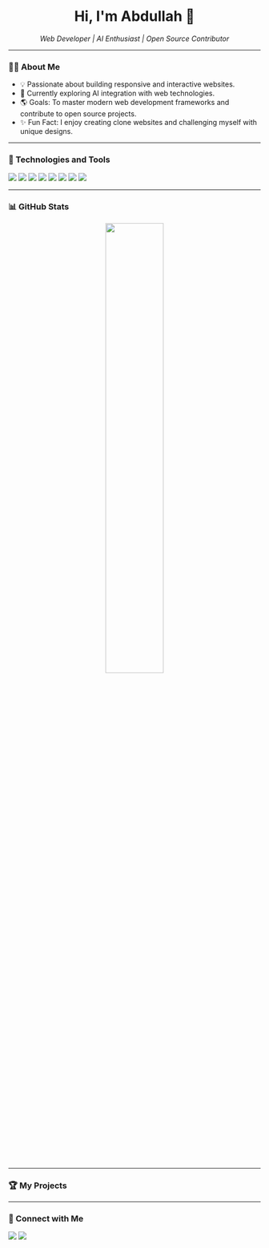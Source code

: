 <h1 align="center">Hi, I'm Abdullah 👋</h1>
<p align="center">
  <em>Web Developer | AI Enthusiast | Open Source Contributor</em>
</p>

---

### 👨‍💻 About Me
- 💡 Passionate about building responsive and interactive websites.
- 🌱 Currently exploring AI integration with web technologies.
- 🌎 Goals: To master modern web development frameworks and contribute to open source projects.
- ✨ Fun Fact: I enjoy creating clone websites and challenging myself with unique designs.

---

### 🔧 Technologies and Tools
<p align="left">
  <img src="https://img.shields.io/badge/HTML5-E34F26?style=for-the-badge&logo=html5&logoColor=white"/>
  <img src="https://img.shields.io/badge/CSS3-1572B6?style=for-the-badge&logo=css3&logoColor=white"/>
  <img src="https://img.shields.io/badge/JavaScript-F7DF1E?style=for-the-badge&logo=javascript&logoColor=black"/>
  <img src="https://img.shields.io/badge/Node.js-339933?style=for-the-badge&logo=nodedotjs&logoColor=white"/>
  <img src="https://img.shields.io/badge/Express.js-000000?style=for-the-badge&logo=express&logoColor=white"/>
  <img src="https://img.shields.io/badge/React-61DAFB?style=for-the-badge&logo=react&logoColor=black"/>
  <img src="https://img.shields.io/badge/Next.js-000000?style=for-the-badge&logo=nextdotjs&logoColor=white"/>
  <img src="https://img.shields.io/badge/Netlify-00C7B7?style=for-the-badge&logo=netlify&logoColor=white"/>
</p>

---

### 📊 GitHub Stats
<p align="center">
  <img src="https://github-readme-stats.vercel.app/api?username=abdullah8644&show_icons=true&theme=radical" width="48%"/>
</p>

---

### 🏆 My Projects

---

### 📢 Connect with Me
<p>  
  <a href="mailto:abdullahansir8644@gmail.com"><img src="https://img.shields.io/badge/Email-D14836?style=for-the-badge&logo=gmail&logoColor=white"/></a>
  <a href="https://github.com/Abdullah8644" target="_blank"><img src="https://img.shields.io/badge/GitHub-181717?style=for-the-badge&logo=github&logoColor=white"/></a>
</p>
